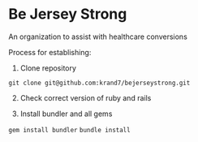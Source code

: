 # Be Jersey Strong

<!-- [![Build Status](https://travis-ci.org/sleepepi/bsrc.svg?branch=master)](https://travis-ci.org/sleepepi/bsrc) -->
<!-- [![Dependency Status](https://gemnasium.com/sleepepi/bsrc.svg)](https://gemnasium.com/sleepepi/bsrc) -->
<!-- [![Code Climate](https://codeclimate.com/github/sleepepi/bsrc/badges/gpa.svg)](https://codeclimate.com/github/sleepepi/bsrc) -->

An organization to assist with healthcare conversions

Process for establishing:

1. Clone repository

`git clone git@github.com:krand7/bejerseystrong.git`

2. Check correct version of ruby and rails

3. Install bundler and all gems

`gem install bundler`
`bundle install`
